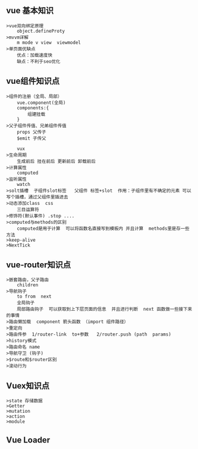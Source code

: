 ## vue 基本知识
    >vue双向绑定原理
        object.defineProty
    >mvvm详解
        m mode v view  viewmodel
    >单页面优缺点
        优点：加载速度快
        缺点：不利于seo优化
## vue组件知识点
    >组件的注册（全局、局部）
        vue.component(全局)
        components:{
            组建挂载
        }
    >父子组件传值、兄弟组件传值
        props 父传子
        $emit 子传父

        vux 
    >生命周期
        生成前后 挂在前后 更新前后 卸载前后
    >计算属性
        computed
    >监听属性
        watch
    >solt插槽  子组件slot标签   父组件 标签+slot  作用：子组件里有不确定的元素 可以写个插槽，通过父组件里插进去 
    >动态添加class  css
        三目运算符
    >修饰符(默认事件) .stop ....
    >computed与methods的区别
        computed是用于计算  可以将函数名直接写到模板内 并且计算  methods里是存一些方法
    >keep-alive
    >NextTick
## vue-router知识点
    >嵌套路由，父子路由
        children 
    >导航钩子
        to from  next  
        全局钩子
        局部路由钩子  可以获取到上下层页面的信息  并且进行判断  next 函数做一些接下来的事情
    >路由懒加载  component 箭头函数 （import 组件路径） 
    >重定向 
    >路由传参  1/router-link  to+参数   2/router.push (path  params)
    >history模式 
    >路由命名 name
    >导航守卫 (钩子)
    >$route和$router区别
    >滚动行为
## Vuex知识点
    >state 存储数据
    >Getter 
    >mutation
    >action
    >module
## Vue Loader

